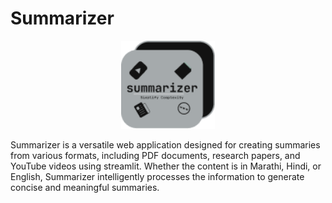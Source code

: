 # Summarizer

<p align="center">
  <img src="./images/logo.png" alt="Your App Logo" width="150"/>
</p>

Summarizer is a versatile web application designed for creating summaries from various formats, including PDF documents, research papers, and YouTube videos using streamlit. Whether the content is in Marathi, Hindi, or English, Summarizer intelligently processes the information to generate concise and meaningful summaries.
